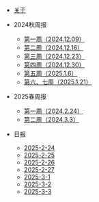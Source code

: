 * [关于](./README.md)


* 2024秋周报

  * [第一周（2024.12.09）](./docs/2024秋周报/第一周（2024.12.09）.md)
  * [第二周（2024.12.16）](./docs/2024秋周报/第二周（2024.12.16）.md)
  * [第三周（2024.12.23）](./docs/2024秋周报/第三周（2024.12.23）.md)
  * [第四周（2024.12.30）](./docs/2024秋周报/第四周（2024.12.30）.md)
  * [第五周（2025.1.6）](./docs/2024秋周报/第五周（2025.1.6）.md)
  * [第六、七周（2025.1.21）](./docs/2024秋周报/第六、七周（2025.1.21）.md)

* 2025春周报

  * [第一周（2024.2.24）](./docs/2025春周报/第一周（2025.2.24）.md)
  * [第二周（2024.3.3）](./docs/2025春周报/第二周（2025.3.3）.md)

* 日报

  * [2025-2-24](./docs/日报/2025-2-24.md)
  * [2025-2-25](./docs/日报/2025-2-25.md)
  * [2025-2-26](./docs/日报/2025-2-26.md)
  * [2025-2-27](./docs/日报/2025-2-27.md)
  * [2025-3-1](./docs/日报/2025-3-1.md)
  * [2025-3-2](./docs/日报/2025-3-2.md)
  * [2025-3-3](./docs/日报/2025-3-3.md)


